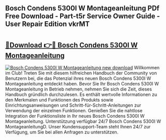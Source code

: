 ## Bosch Condens 5300I W Montageanleitung PDf Free Download - Part-t5r Service Owner Guide - User Repair Edition vkrMT

# <h2><a href="http://df7w86r.blite.top/?on=Bosch+Condens+5300I+W+Montageanleitung">🔗Download 👉🔴 Bosch Condens 5300I W Montageanleitung</a></h2>

[![Bosch Condens 5300I W Montageanleitung new download](https://i.imgur.com/lujVjoI.png)](http://df7w86r.blite.top/?on=Bosch+Condens+5300I+W+Montageanleitung)
Willkommen im Club! Treten Sie mit diesem hilfreichen Handbuch der Community von Benutzern bei, die das Potenzial ihres neuen Bosch Condens 5300I W Montageanleitung entdeckt haben. Bevor Sie Ihr Bosch Condens 5300I W Montageanleitung in Betrieb nehmen, nehmen Sie sich die Zeit, dieses Handbuch gründlich durchzulesen. Es enthält wertvolle Informationen zu den Merkmalen und Funktionen des Produkts sowie Einrichtungsanweisungen und Schritt-für-Schritt-Anleitungen zur Verwendung der einzelnen Funktionen. Genießen Sie die nahtlose Integration der Funktionsliste in Ihr neues Bosch Condens 5300I W Montageanleitung. Unterstützung verfügbar 24/7 Bosch Condens 5300I W MontageanleitungD. Unser Kundensupport-Team steht Ihnen 24/7 zur Verfügung, um Sie bei allen Anfragen zu unterstützen.
